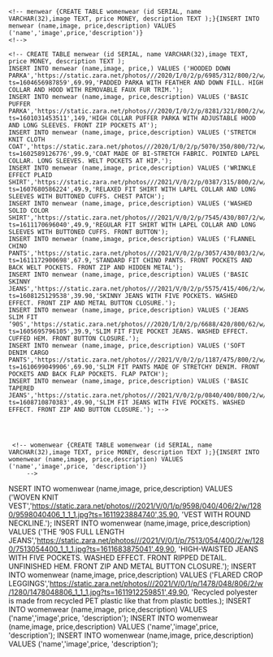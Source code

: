 


    <!-- menwear {CREATE TABLE womenwear (id SERIAL, name VARCHAR(32),image TEXT, price MONEY, description TEXT );}{INSERT INTO menwear (name,image, price,description) VALUES ('name','image',price,'description')}
    <!-->

    <!-- CREATE TABLE menwear (id SERIAL, name VARCHAR(32),image TEXT, price MONEY, description TEXT );
    INSERT INTO menwear (name,image, price,) VALUES ('HOODED DOWN PARKA','https://static.zara.net/photos///2020/I/0/2/p/6985/312/800/2/w/1280/6985312800_1_1_1.jpg?ts=1604656987859',69.99,'PADDED PARKA WITH FEATHER AND DOWN FILL. HIGH COLLAR AND HOOD WITH REMOVABLE FAUX FUR TRIM.');
    INSERT INTO menwear (name,image, price,description) VALUES ('BASIC PUFFER PARKA','https://static.zara.net/photos///2020/I/0/2/p/8281/321/800/2/w/1280/8281321800_1_1_1.jpg?ts=1601031453511',149,'HIGH COLLAR PUFFER PARKA WITH ADJUSTABLE HOOD AND LONG SLEEVES. FRONT ZIP POCKETS AT');
    INSERT INTO menwear (name,image, price,description) VALUES ('STRETCH KNIT CLOTH COAT','https://static.zara.net/photos///2020/I/0/2/p/5070/350/800/72/w/1280/5070350800_2_1_1.jpg?ts=1602589126776',99.9,'COAT MADE OF BI-STRETCH FABRIC. POINTED LAPEL COLLAR. LONG SLEEVES. WELT POCKETS AT HIP.');
    INSERT INTO menwear (name,image, price,description) VALUES ('WRINKLE EFFECT PLAID SHIRT','https://static.zara.net/photos///2021/V/0/2/p/0387/315/800/2/w/1280/0387315800_2_1_1.jpg?ts=1607680586224',49.9,'RELAXED FIT SHIRT WITH LAPEL COLLAR AND LONG SLEEVES WITH BUTTONED CUFFS. CHEST PATCH');
    INSERT INTO menwear (name,image, price,description) VALUES ('WASHED SOLID COLOR SHIRT','https://static.zara.net/photos///2021/V/0/2/p/7545/430/807/2/w/1280/7545430807_2_1_1.jpg?ts=1611170696040',49.9,'REGULAR FIT SHIRT WITH LAPEL COLLAR AND LONG SLEEVES WITH BUTTONED CUFFS. FRONT BUTTON');
    INSERT INTO menwear (name,image, price,description) VALUES ('FLANNEL CHINO PANTS','https://static.zara.net/photos///2021/V/0/2/p/3057/430/803/2/w/1280/3057430803_1_1_1.jpg?ts=1611172900698',67.9,'STANDARD FIT CHINO PANTS. FRONT POCKETS AND BACK WELT POCKETS. FRONT ZIP AND HIDDEN METAL');
    INSERT INTO menwear (name,image, price,description) VALUES ('BASIC SKINNY JEANS','https://static.zara.net/photos///2021/V/0/2/p/5575/415/406/2/w/1280/5575415406_1_1_1.jpg?ts=1608125129538',39.90,'SKINNY JEANS WITH FIVE POCKETS. WASHED EFFECT. FRONT ZIP AND METAL BUTTON CLOSURE.');
    INSERT INTO menwear (name,image, price,description) VALUES ('JEANS SLIM FIT ‘90S','https://static.zara.net/photos///2020/I/0/2/p/6688/420/800/62/w/1280/6688420800_1_1_1.jpg?ts=1605695796105',39.9,'SLIM FIT FIVE POCKET JEANS. WASHED EFFECT. CUFFED HEM. FRONT BUTTON CLOSURE.');
    INSERT INTO menwear (name,image, price,description) VALUES ('SOFT DENIM CARGO PANTS','https://static.zara.net/photos///2021/V/0/2/p/1187/475/800/2/w/1280/1187475800_1_1_1.jpg?ts=1610699049906',69.90,'SLIM FIT PANTS MADE OF STRETCHY DENIM. FRONT POCKETS AND BACK FLAP POCKETS. FLAP PATCH');
    INSERT INTO menwear (name,image, price,description) VALUES ('BASIC TAPERED JEANS','https://static.zara.net/photos///2021/V/0/2/p/0840/400/800/2/w/1280/0840400800_1_1_1.jpg?ts=1608710870383',49.90,'SLIM FIT JEANS WITH FIVE POCKETS. WASHED EFFECT. FRONT ZIP AND BUTTON CLOSURE.'); -->




     <!-- womenwear {CREATE TABLE womenwear (id SERIAL, name VARCHAR(32),image TEXT, price MONEY, description TEXT );}{INSERT INTO womenwear (name,image, price,description) VALUES ('name','image',price, 'description')}
         -->

NSERT INTO womenwear (name,image, price,description) VALUES ('WOVEN KNIT VEST','https://static.zara.net/photos///2021/V/0/1/p/9598/040/406/2/w/1280/9598040406_1_1_1.jpg?ts=1611923884740',35.90, 'VEST WITH ROUND NECKLINE.');
INSERT INTO womenwear (name,image, price,description) VALUES ('THE ‘90S FULL LENGTH JEANS','https://static.zara.net/photos///2021/V/0/1/p/7513/054/400/2/w/1280/7513054400_1_1_1.jpg?ts=1611683875041',49.90, 'HIGH-WAISTED JEANS WITH FIVE POCKETS. WASHED EFFECT. FRONT RIPPED DETAIL. UNFINISHED HEM. FRONT ZIP AND METAL BUTTON CLOSURE.');
INSERT INTO womenwear (name,image, price,description) VALUES ('FLARED CROP LEGGINGS','https://static.zara.net/photos///2021/V/0/1/p/1478/048/806/2/w/1280/1478048806_1_1_1.jpg?ts=1611912259851',49.90, 'Recycled polyester is made from recycled PET plastic like that from plastic bottles.);
INSERT INTO womenwear (name,image, price,description) VALUES ('name','image',price, 'description');
INSERT INTO womenwear (name,image, price,description) VALUES ('name','image',price, 'description');
INSERT INTO womenwear (name,image, price,description) VALUES ('name','image',price, 'description');
